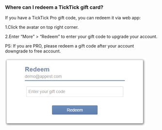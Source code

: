 ### Where can I redeem a TickTick gift card?
If you have a TickTick Pro gift code, you can redeem it via web app:

1.Click the avatar on top right corner.

2.Enter “More” > “Redeem” to enter your gift code to upgrade your account.

PS: If you are PRO, please redeem a gift code after your account downgrade to free account. 

![](../images/image1.13W.png)
